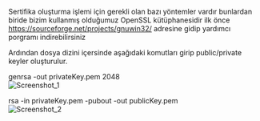 Sertifika oluşturma işlemi için gerekli olan bazı yöntemler vardır bunlardan biride bizim kullanmış olduğumuz OpenSSL kütüphanesidir
ilk önce https://sourceforge.net/projects/gnuwin32/ adresine gidip yardımcı porgramı indirebilirsiniz

Ardından dosya dizini içersinde aşağıdaki komutları girip public/private keyler oluşturulur.

genrsa -out privateKey.pem 2048\
![Screenshot_1](https://user-images.githubusercontent.com/54475720/125290516-1034eb80-e329-11eb-87d9-cde9e22c98e3.png)

rsa -in privateKey.pem -pubout -out publicKey.pem\
![Screenshot_2](https://user-images.githubusercontent.com/54475720/125290532-14f99f80-e329-11eb-8453-277f0db0aae8.png)
